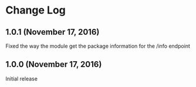 # Change Log

## 1.0.1 (November 17, 2016)

Fixed the way the module get the package information for the /info endpoint

## 1.0.0 (November 17, 2016)

Initial release
